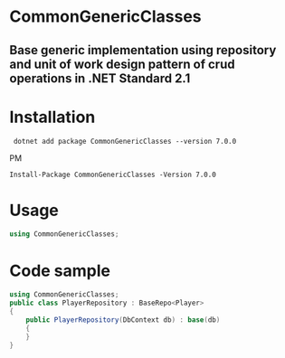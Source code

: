 # CommonGenericClasses

## Base generic implementation using repository and unit of work design pattern of crud operations in .NET Standard 2.1

# Installation
``` cli
 dotnet add package CommonGenericClasses --version 7.0.0
```
PM 
``` cli
Install-Package CommonGenericClasses -Version 7.0.0
```

# Usage
``` C#
using CommonGenericClasses;
```

# Code sample
```C#
using CommonGenericClasses;
public class PlayerRepository : BaseRepo<Player>
{
    public PlayerRepository(DbContext db) : base(db)
    {
    }
}
```



